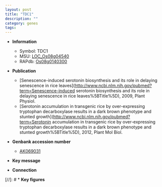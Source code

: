 ```yaml
---
layout: post
title: "TDC1"
description: ""
category: genes
tags: 
---
```


* **Information**  
    + Symbol: TDC1  
    + MSU: [LOC_Os08g04540](http://rice.uga.edu/cgi-bin/ORF_infopage.cgi?orf=LOC_Os08g04540)  
    + RAPdb: [Os08g0140300](http://rapdb.dna.affrc.go.jp/viewer/gbrowse_details/irgsp1?name=Os08g0140300)  

* **Publication**  
    + [Senescence-induced serotonin biosynthesis and its role in delaying senescence in rice leaves](http://www.ncbi.nlm.nih.gov/pubmed?term=Senescence-induced serotonin biosynthesis and its role in delaying senescence in rice leaves%5BTitle%5D), 2009, Plant Physiol.
    + [Serotonin accumulation in transgenic rice by over-expressing tryptophan decarboxylase results in a dark brown phenotype and stunted growth](http://www.ncbi.nlm.nih.gov/pubmed?term=Serotonin accumulation in transgenic rice by over-expressing tryptophan decarboxylase results in a dark brown phenotype and stunted growth%5BTitle%5D), 2012, Plant Mol Biol.

* **Genbank accession number**  
    + [AK069031](http://www.ncbi.nlm.nih.gov/nuccore/AK069031)

* **Key message**  

* **Connection**  

[//]: # * **Key figures**  


